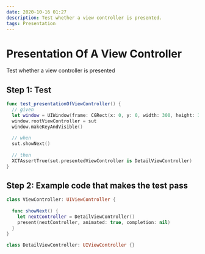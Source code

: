 ```yaml
---
date: 2020-10-16 01:27
description: Test whether a view controller is presented.
tags: Presentation
---
```


# Presentation Of A View Controller

Test whether a view controller is presented

## Step 1: Test

```swift
func test_presentationOfViewController() {
  // given
  let window = UIWindow(frame: CGRect(x: 0, y: 0, width: 300, height: 300))
  window.rootViewController = sut
  window.makeKeyAndVisible()
  
  // when
  sut.showNext()
  
  // then
  XCTAssertTrue(sut.presentedViewController is DetailViewController)
}
```

## Step 2: Example code that makes the test pass

```swift
class ViewController: UIViewController {
  
  func showNext() {
    let nextController = DetailViewController()
    present(nextController, animated: true, completion: nil)
  }
}

class DetailViewController: UIViewController {}
```

